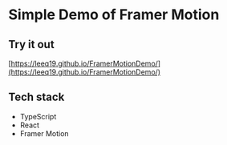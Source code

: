 # Simple Demo of Framer Motion

## Try it out

[https://leeq19.github.io/FramerMotionDemo/](https://leeq19.github.io/FramerMotionDemo/)


## Tech stack

+ TypeScript
+ React
+ Framer Motion